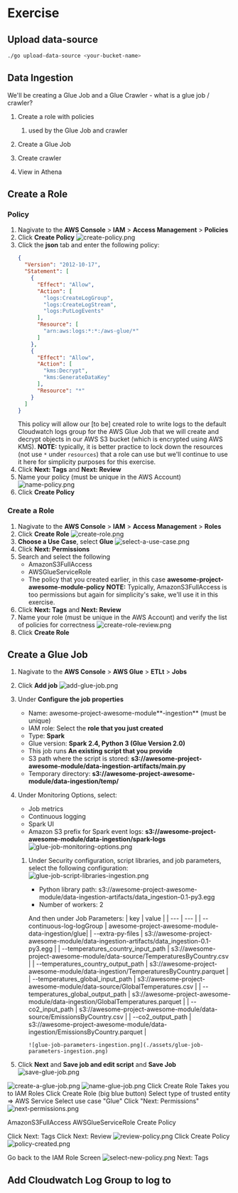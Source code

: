 # Exercise
## Upload data-source
```bash
./go upload-data-source <your-bucket-name>
```

## Data Ingestion
We'll be creating a Glue Job and a Glue Crawler
    - what is a glue job / crawler?
1. Create a role with policies
   1. used by the Glue Job and crawler

2. Create a Glue Job
3. Create crawler
4. View in Athena

## Create a Role
### Policy
1. Nagivate to the **AWS Console** > **IAM** > **Access Management** > **Policies**
2. Click **Create Policy**
   ![create-policy.png](./assets/create-policy.png)
3. Click the **json** tab and enter the following policy:
    ```json
    {
      "Version": "2012-10-17",
      "Statement": [
        {
          "Effect": "Allow",
          "Action": [
            "logs:CreateLogGroup",
            "logs:CreateLogStream",
            "logs:PutLogEvents"
          ],
          "Resource": [
            "arn:aws:logs:*:*:/aws-glue/*"
          ]
        },
        {
          "Effect": "Allow",
          "Action": [
            "kms:Decrypt",
            "kms:GenerateDataKey"
          ],
          "Resource": "*"
        }
      ]
    }
    ```
   This policy will allow our [to be] created role to write logs to the default Cloudwatch logs group for the AWS Glue Job that we will create and decrypt objects in our AWS S3 bucket (which is encrypted using AWS KMS). **NOTE:** typically, it is better practice to lock down the resources (not use `*` under `resources`) that a role can use but we'll continue to use it here for simplicity purposes for this exercise.
4. Click **Next: Tags** and **Next: Review**
5. Name your policy (must be unique in the AWS Account)
    ![name-policy.png](./assets/name-policy.png)
6. Click **Create Policy**

### Create a Role
1. Nagivate to the **AWS Console** > **IAM** > **Access Management** > **Roles**
2. Click **Create Role**
   ![create-role.png](./assets/create-role.png)
3. **Choose a Use Case**, select **Glue**
![select-a-use-case.png](./assets/select-a-use-case.png)
4. Click **Next: Permissions**
5. Search and select the following
    * AmazonS3FullAccess
    * AWSGlueServiceRole
    * The policy that you created earlier, in this case **awesome-project-awesome-module-policy**
    **NOTE:** Typically, AmazonS3FullAccess is too permissions but again for simplicity's sake, we'll use it in this exercise.
6. Click **Next: Tags** and **Next: Review**
7. Name your role (must be unique in the AWS Account) and verify the list of policies for correctness
   ![create-role-review.png](./assets/create-role-review.png)
8. Click **Create Role**

## Create a Glue Job
1. Nagivate to the **AWS Console** > **AWS Glue** > **ETLt** > **Jobs**
2. Click **Add job**
    ![add-glue-job.png](./assets/add-glue-job.png)

3. Under **Configure the job properties**
    * Name: awesome-project-awesome-module**-ingestion** (must be unique)
    * IAM role: Select the **role that you just created**
    * Type: **Spark**
    * Glue version: **Spark 2.4, Python 3 (Glue Version 2.0)**
    * This job runs **An existing script that you provide**
    * S3 path where the script is stored: **s3://awesome-project-awesome-module/data-ingestion-artifacts/main.py**
    * Temporary directory: **s3://awesome-project-awesome-module/data-ingestion/temp/**
4. Under Monitoring Options, select:
   * Job metrics
   * Continuous logging
   * Spark UI
   * Amazon S3 prefix for Spark event logs: **s3://awesome-project-awesome-module/data-ingestion/spark-logs**
   ![glue-job-monitoring-options.png](./assets/glue-job-monitoring-options.png)
   1. Under Security configuration, script libraries, and job parameters, select the following configuration:
      ![glue-job-script-libraries-ingestion.png](./assets/glue-job-script-libraries-ingestion.png)
      * Python library path: s3://awesome-project-awesome-module/data-ingestion-artifacts/data_ingestion-0.1-py3.egg
      * Number of workers: 2
   
      And then under Job Parameters:
   | key | value | 
   | --- | --- |
   | --continuous-log-logGroup | awesome-project-awesome-module-data-ingestion/glue|
   | --extra-py-files | s3://awesome-project-awesome-module/data-ingestion-artifacts/data_ingestion-0.1-py3.egg |
   | --temperatures_country_input_path | s3://awesome-project-awesome-module/data-source/TemperaturesByCountry.csv |
   | --temperatures_country_output_path | s3://awesome-project-awesome-module/data-ingestion/TemperaturesByCountry.parquet |
   | --temperatures_global_input_path | s3://awesome-project-awesome-module/data-source/GlobalTemperatures.csv |
   | --temperatures_global_output_path | s3://awesome-project-awesome-module/data-ingestion/GlobalTemperatures.parquet |
   | --co2_input_path | s3://awesome-project-awesome-module/data-source/EmissionsByCountry.csv |
   | --co2_output_path | s3://awesome-project-awesome-module/data-ingestion/EmissionsByCountry.parquet |

          ![glue-job-parameters-ingestion.png](./assets/glue-job-parameters-ingestion.png)
5. Click **Next** and **Save job and edit script** and **Save Job**
    ![save-glue-job.png](./assets/save-glue-job.png)

![create-a-glue-job.png](create-a-glue-job.png)
![name-glue-job.png](name-glue-job.png)
Click Create Role
Takes you to IAM Roles
Click Create Role (big blue button)
Select type of trusted entity => AWS Service
Select use case "Glue"
Click "Next: Permissions"
![next-permissions.png](next-permissions.png)

AmazonS3FullAccess
AWSGlueServiceRole
Create Policy

Click Next: Tags
Click Next: Review
![review-policy.png](review-policy.png)
Click Create Policy
![policy-created.png](policy-created.png)

Go back to the IAM Role Screen
![select-new-policy.png](select-new-policy.png)
Next: Tags
## Add Cloudwatch Log Group to log to